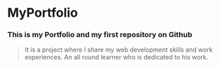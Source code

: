 # MyPortfolio

### This is my Portfolio and my first repository on Github
> It is a project where I share my web development skills and work experiences.
> An all round learner who is dedicated to his work.